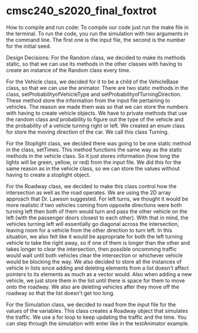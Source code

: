 # cmsc240_s2020_final_foxtrot

How to compile and run code:
To compile our code just run the make file in the terminal. To run the code, you
run the simulation with two arguments in the command line. The first one is the input
file, the second is the number for the initial seed.

Design Decisions:
For the Random class, we decided to make its methods static, so that we can use its
methods in the other classes with having to create an instance of the Random class every
time.

For the Vehicle class, we decided for it to be a child of the VehicleBase class, so
that we can use the animator. There are two static methods in the class, setProbabilityofVehicleType and setProbabilityofTurningDirection. These method store the
information from the input file pertaining to vehicles. The reason we made them was so that we can store the numbers with having to create vehicle objects. We have to private methods that use the
random class and probability to figure out the type of the vehicle and the probability of a
vehicle turning right or left. We created an enum class for store the moving direction of
the car. We call this class Turning.  


For the Stoplight class, we decided there was going to be one static method in the class, setTimes.
This method functions the same way as the static methods in the vehicle class. So it just stores information (how long the lights will be green, yellow, or red) from the input file. We did this for the same reason as in the vehicle class, so we can store the values without having to create a stoplight object.

For the Roadway class, we decided to make this class control how the intersection
as well as the road operates. We are using the 2D array approach that Dr. Lawson
suggested. For left turns, we thought it would be more realistic if two vehicles coming from opposite directions were both turning left then both of them would turn and pass the other vehicle on the left (with the passenger doors closest to each other). With that in mind, the vehicles turning left will essentially go diagonal across the intersection, leaving room for a vehicle from the other direction to turn left. In this situation, we also felt like it would be appropriate for both the left turning vehicle to take the right away, so if one of them is longer than the other and takes longer to clear the intersection, then possible oncomming traffic would wait until both vehicles clear the intersection or whichever vehicle would be blocking the way. We also decided to store all the instances of vehicle in lists since adding and deleting elements from a list doesn't affect pointers to its elements as much as a vector would. Also when adding a new vehicle, we just store them in the list until there is space for them to move onto the roadway. We also are deleting vehicles after they move off the roadway so that the list doesn't get too long.

For the Simulation class, we decided to read from the input file for the values
of the variables. This class creates a Roadway object that simulates the traffic.
We use a for loop to keep updating the traffic and the time. You can step through the simulation with enter like in the testAnimator example.
